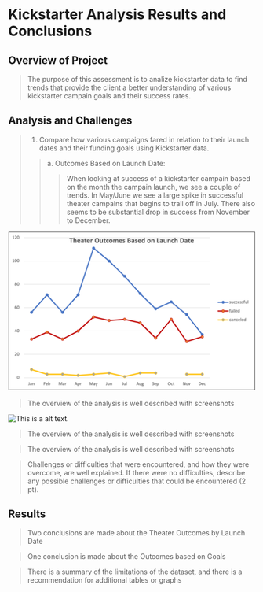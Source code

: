 # Kickstarter Analysis Results and Conclusions

## Overview of Project

> The purpose of this assessment is to analize kickstarter data to find trends that provide the client a better understanding of various kickstarter campain goals and their success rates. 

## Analysis and Challenges

> 1. Compare how various campaigns fared in relation to their launch dates and their funding goals using Kickstarter data. 
>> a. Outcomes Based on Launch Date:
>>> When looking at success of a kickstarter campain based on the month the campain launch, we see a couple of trends. In May/June we see a large spike in successful theater campains that begins to trail off in July. There also seems to be substantial drop in success from November to December.

![Graph ploting theater outcomes based on the launch date.](https://github.com/ClayMack/kickstarter-analysis/blob/main/Resources/Theature_Outcomes_vs_Lauch.png
"This is a sample image.")


> The overview of the analysis is well described with screenshots 

![This is a alt text.](/image/sample.png "This is a sample image.")

> The overview of the analysis is well described with screenshots 

> The overview of the analysis is well described with screenshots 



>Challenges or difficulties that were encountered, and how they were overcome, are well explained. If there were no difficulties, describe any possible challenges or difficulties that could be encountered (2 pt).



## Results

> Two conclusions are made about the Theater Outcomes by Launch Date

>One conclusion is made about the Outcomes based on Goals

>There is a summary of the limitations of the dataset, and there is a recommendation for additional tables or graphs
